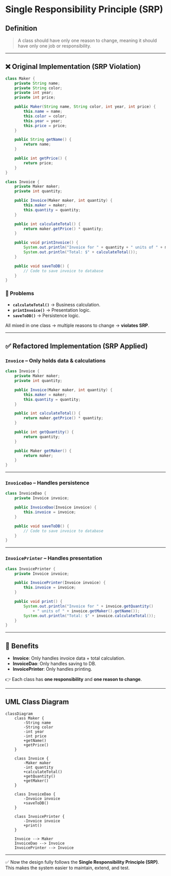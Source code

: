 # Single Responsibility Principle (SRP)

## Definition
> A class should have only one reason to change, meaning it should have only one job or responsibility.

---

## ❌ Original Implementation (SRP Violation)

```java
class Maker {
    private String name;
    private String color;
    private int year;
    private int price;

    public Maker(String name, String color, int year, int price) {
        this.name = name;
        this.color = color;
        this.year = year;
        this.price = price;
    }

    public String getName() {
        return name;
    }

    public int getPrice() {
        return price;
    }
}

class Invoice {
    private Maker maker;
    private int quantity;

    public Invoice(Maker maker, int quantity) {
        this.maker = maker;
        this.quantity = quantity;
    }

    public int calculateTotal() {
        return maker.getPrice() * quantity;
    }

    public void printInvoice() {
        System.out.println("Invoice for " + quantity + " units of " + maker.getName());
        System.out.println("Total: $" + calculateTotal());
    }

    public void saveToDB() {
        // Code to save invoice to database
    }
}
```

### 🚨 Problems
- **`calculateTotal()`** → Business calculation.  
- **`printInvoice()`** → Presentation logic.  
- **`saveToDB()`** → Persistence logic.  

All mixed in one class → multiple reasons to change → **violates SRP**.

---

## ✅ Refactored Implementation (SRP Applied)

### `Invoice` – Only holds data & calculations
```java
class Invoice {
    private Maker maker;
    private int quantity;

    public Invoice(Maker maker, int quantity) {
        this.maker = maker;
        this.quantity = quantity;
    }

    public int calculateTotal() {
        return maker.getPrice() * quantity;
    }

    public int getQuantity() {
        return quantity;
    }

    public Maker getMaker() {
        return maker;
    }
}
```

---

### `InvoiceDao` – Handles persistence
```java
class InvoiceDao {
    private Invoice invoice;

    public InvoiceDao(Invoice invoice) {
        this.invoice = invoice;
    }

    public void saveToDB() {
        // Code to save invoice to database
    }
}
```

---

### `InvoicePrinter` – Handles presentation
```java
class InvoicePrinter {
    private Invoice invoice;

    public InvoicePrinter(Invoice invoice) {
        this.invoice = invoice;
    }

    public void print() {
        System.out.println("Invoice for " + invoice.getQuantity() 
            + " units of " + invoice.getMaker().getName());
        System.out.println("Total: $" + invoice.calculateTotal());
    }
}
```

---

## 🎯 Benefits
- **Invoice**: Only handles invoice data + total calculation.  
- **InvoiceDao**: Only handles saving to DB.  
- **InvoicePrinter**: Only handles printing.  

👉 Each class has **one responsibility** and **one reason to change**.

---

## UML Class Diagram

```mermaid
classDiagram
    class Maker {
        -String name
        -String color
        -int year
        -int price
        +getName()
        +getPrice()
    }

    class Invoice {
        -Maker maker
        -int quantity
        +calculateTotal()
        +getQuantity()
        +getMaker()
    }

    class InvoiceDao {
        -Invoice invoice
        +saveToDB()
    }

    class InvoicePrinter {
        -Invoice invoice
        +print()
    }

    Invoice --> Maker
    InvoiceDao --> Invoice
    InvoicePrinter --> Invoice
```

---

✅ Now the design fully follows the **Single Responsibility Principle (SRP)**.  
This makes the system easier to maintain, extend, and test.
